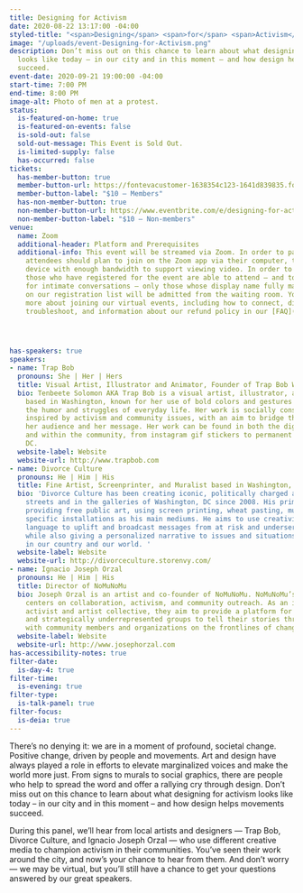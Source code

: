 ```yaml
---
title: Designing for Activism
date: 2020-08-22 13:17:00 -04:00
styled-title: "<span>Designing</span> <span>for</span> <span>Activism</span>"
image: "/uploads/event-Designing-for-Activism.png"
description: Don’t miss out on this chance to learn about what designing for activism
  looks like today – in our city and in this moment – and how design helps movements
  succeed.
event-date: 2020-09-21 19:00:00 -04:00
start-time: 7:00 PM
end-time: 8:00 PM
image-alt: Photo of men at a protest.
status:
  is-featured-on-home: true
  is-featured-on-events: false
  is-sold-out: false
  sold-out-message: This Event is Sold Out.
  is-limited-supply: false
  has-occurred: false
tickets:
  has-member-button: true
  member-button-url: https://fontevacustomer-1638354c123-1641d839835.force.com/services/oauth2/authorize?client_id=3MVG9nthuDc9owbcOq7_07W.HriOQQPWTbMkrpOla.ajDQlTHf4_uby_mhwylcX.mJBU2O2SppTiZMS0J_HJd&response_type=code&redirect_uri=https://ikit.aiga.org/ikit_national_util/ikit-national-util-sso-redirect/&state=https%3A%2F%2Fdc.aiga.org%2Fevent%2Fdesigning-for-activism%2F%3Fredirect_source%3Deventbrite_register
  member-button-label: "$10 — Members"
  has-non-member-button: true
  non-member-button-url: https://www.eventbrite.com/e/designing-for-activism-tickets-117849742753
  non-member-button-label: "$10 — Non-members"
venue:
  name: Zoom
  additional-header: Platform and Prerequisites
  additional-info: This event will be streamed via Zoom. In order to participate fully,
    attendees should plan to join on the Zoom app via their computer, tablet, or mobile
    device with enough bandwidth to support viewing video. In order to ensure only
    those who have registered for the event are able to attend — and to create space
    for intimate conversations — only those whose display name fully matches the name
    on our registration list will be admitted from the waiting room. You can find
    more about joining our virtual events, including how to connect, directions to
    troubleshoot, and information about our refund policy in our [FAQ](/faqs/).




has-speakers: true
speakers:
- name: Trap Bob
  pronouns: She | Her | Hers
  title: Visual Artist, Illustrator and Animator, Founder of Trap Bob World, LLC
  bio: Tenbeete Solomon AKA Trap Bob is a visual artist, illustrator, and animator
    based in Washington, known for her use of bold colors and gestures to convey both
    the humor and struggles of everyday life. Her work is socially conscious and frequently
    inspired by activism and community issues, with an aim to bridge the gap between
    her audience and her message. Her work can be found in both the digital space
    and within the community, from instagram gif stickers to permanent murals throughout
    DC.
  website-label: Website
  website-url: http://www.trapbob.com
- name: Divorce Culture
  pronouns: He | Him | His
  title: Fine Artist, Screenprinter, and Muralist based in Washington, DC
  bio: 'Divorce Culture has been creating iconic, politically charged artwork on the
    streets and in the galleries of Washington, DC since 2008. His primary focus is
    providing free public art, using screen printing, wheat pasting, murals, and site
    specific installations as his main mediums. He aims to use creativity and visual
    language to uplift and broadcast messages from at risk and underserved communities
    while also giving a personalized narrative to issues and situations taking place
    in our country and our world. '
  website-label: Website
  website-url: http://divorceculture.storenvy.com/
- name: Ignacio Joseph Orzal
  pronouns: He | Him | His
  title: Director of NoMuNoMu
  bio: Joseph Orzal is an artist and co-founder of NoMuNoMu. NoMuNoMu’s artistic practice
    centers on collaboration, activism, and community outreach. As an intersectional
    activist and artist collective, they aim to provide a platform for historically
    and strategically underrepresented groups to tell their stories through collaboration
    with community members and organizations on the frontlines of change.
  website-label: Website
  website-url: http://www.josephorzal.com
has-accessibility-notes: true
filter-date:
  is-day-4: true
filter-time:
  is-evening: true
filter-type:
  is-talk-panel: true
filter-focus:
  is-deia: true
---
```


There’s no denying it: we are in a moment of profound, societal change. Positive change, driven by people and movements. Art and design have always played a role in efforts to elevate marginalized voices and make the world more just. From signs to murals to social graphics, there are people who help to spread the word and offer a rallying cry through design. Don’t miss out on this chance to learn about what designing for activism looks like today – in our city and in this moment – and how design helps movements succeed. 

During this panel, we’ll hear from local artists and designers — Trap Bob, Divorce Culture, and Ignacio Joseph Orzal — who use different creative media to champion activism in their communities. You’ve seen their work around the city, and now’s your chance to hear from them. And don’t worry — we may be virtual, but you’ll still have a chance to get your questions answered by our great speakers.
